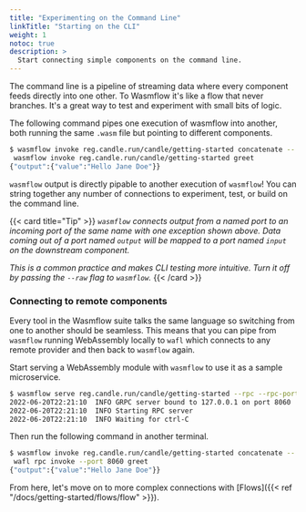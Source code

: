 ```yaml
---
title: "Experimenting on the Command Line"
linkTitle: "Starting on the CLI"
weight: 1
notoc: true
description: >
  Start connecting simple components on the command line.
---
```


The command line is a pipeline of streaming data where every component feeds directly into one other. To Wasmflow it's like a flow that never branches. It's a great way to test and experiment with small bits of logic.

The following command pipes one execution of wasmflow into another, both running the same `.wasm` file but pointing to different components.

```sh
$ wasmflow invoke reg.candle.run/candle/getting-started concatenate -- --left=Jane --right=Doe |\
 wasmflow invoke reg.candle.run/candle/getting-started greet
{"output":{"value":"Hello Jane Doe"}}
```

`wasmflow` output is directly pipable to another execution of `wasmflow`! You can string together any number of connections to experiment, test, or build on the command line.

{{< card title="Tip" >}}
_`wasmflow` connects output from a named port to an incoming port of the same name with one exception shown above. Data coming out of a port named `output` will be mapped to a port named `input` on the downstream component._

_This is a common practice and makes CLI testing more intuitive. Turn it off by passing the `--raw` flag to `wasmflow`._
{{< /card >}}

### Connecting to remote components

Every tool in the Wasmflow suite talks the same language so switching from one to another should be seamless. This means that you can pipe from `wasmflow` running WebAssembly locally to `wafl` which connects to any remote provider and then back to `wasmflow` again.

Start serving a WebAssembly module with `wasmflow` to use it as a sample microservice.

```sh
$ wasmflow serve reg.candle.run/candle/getting-started --rpc --rpc-port 8060
2022-06-20T22:21:10  INFO GRPC server bound to 127.0.0.1 on port 8060
2022-06-20T22:21:10  INFO Starting RPC server
2022-06-20T22:21:10  INFO Waiting for ctrl-C
```

Then run the following command in another terminal.

```sh
$ wasmflow invoke reg.candle.run/candle/getting-started concatenate -- --left=Jane --right=Doe |\
 wafl rpc invoke --port 8060 greet
{"output":{"value":"Hello Jane Doe"}}
```

From here, let's move on to more complex connections with [Flows]({{< ref "/docs/getting-started/flows/flow" >}}).

